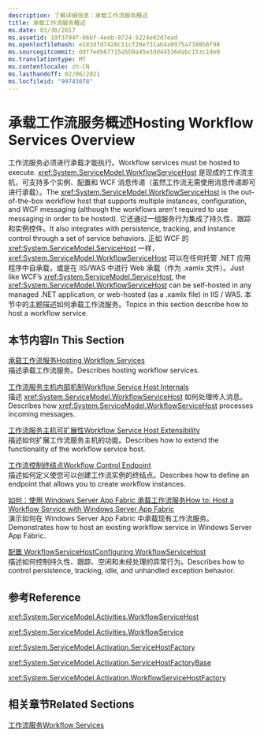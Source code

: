 ```yaml
---
description: 了解详细信息：承载工作流服务概述
title: 承载工作流服务概述
ms.date: 03/30/2017
ms.assetid: 19f3704f-06bf-4eeb-8724-5224e02d7ead
ms.openlocfilehash: e183dfd7428c11cf20e731ab4a9975a7388b6f98
ms.sourcegitcommit: ddf7edb67715a5b9a45e3dd44536dabc153c1de0
ms.translationtype: MT
ms.contentlocale: zh-CN
ms.lasthandoff: 02/06/2021
ms.locfileid: "99743078"
---
```

# <a name="hosting-workflow-services-overview"></a><span data-ttu-id="b07a3-103">承载工作流服务概述</span><span class="sxs-lookup"><span data-stu-id="b07a3-103">Hosting Workflow Services Overview</span></span>

<span data-ttu-id="b07a3-104">工作流服务必须进行承载才能执行。</span><span class="sxs-lookup"><span data-stu-id="b07a3-104">Workflow services must be hosted to execute.</span></span> <span data-ttu-id="b07a3-105"><xref:System.ServiceModel.WorkflowServiceHost> 是现成的工作流主机，可支持多个实例、配置和 WCF 消息传递（虽然工作流无需使用消息传递即可进行承载）。</span><span class="sxs-lookup"><span data-stu-id="b07a3-105">The <xref:System.ServiceModel.WorkflowServiceHost> is the out-of-the-box workflow host that supports multiple instances, configuration, and WCF messaging (although the workflows aren’t required to use messaging in order to be hosted).</span></span>  <span data-ttu-id="b07a3-106">它还通过一组服务行为集成了持久性、跟踪和实例控件。</span><span class="sxs-lookup"><span data-stu-id="b07a3-106">It also integrates with persistence, tracking, and instance control through a set of service behaviors.</span></span>  <span data-ttu-id="b07a3-107">正如 WCF 的 <xref:System.ServiceModel.ServiceHost> 一样，<xref:System.ServiceModel.WorkflowServiceHost> 可以在任何托管 .NET 应用程序中自承载，或是在 IIS/WAS 中进行 Web 承载（作为 .xamlx 文件）。</span><span class="sxs-lookup"><span data-stu-id="b07a3-107">Just like WCF’s <xref:System.ServiceModel.ServiceHost>, the <xref:System.ServiceModel.WorkflowServiceHost> can be self-hosted in any managed .NET application, or web-hosted (as a .xamlx file) in IIS / WAS.</span></span>  <span data-ttu-id="b07a3-108">本节中的主题描述如何承载工作流服务。</span><span class="sxs-lookup"><span data-stu-id="b07a3-108">Topics in this section describe how to host a workflow service.</span></span>  
  
## <a name="in-this-section"></a><span data-ttu-id="b07a3-109">本节内容</span><span class="sxs-lookup"><span data-stu-id="b07a3-109">In This Section</span></span>  

 [<span data-ttu-id="b07a3-110">承载工作流服务</span><span class="sxs-lookup"><span data-stu-id="b07a3-110">Hosting Workflow Services</span></span>](hosting-workflow-services.md)  
 <span data-ttu-id="b07a3-111">描述承载工作流服务。</span><span class="sxs-lookup"><span data-stu-id="b07a3-111">Describes hosting workflow services.</span></span>  
  
 [<span data-ttu-id="b07a3-112">工作流服务主机内部机制</span><span class="sxs-lookup"><span data-stu-id="b07a3-112">Workflow Service Host Internals</span></span>](workflow-service-host-internals.md)  
 <span data-ttu-id="b07a3-113">描述 <xref:System.ServiceModel.WorkflowServiceHost> 如何处理传入消息。</span><span class="sxs-lookup"><span data-stu-id="b07a3-113">Describes how <xref:System.ServiceModel.WorkflowServiceHost> processes incoming messages.</span></span>  
  
 [<span data-ttu-id="b07a3-114">工作流服务主机可扩展性</span><span class="sxs-lookup"><span data-stu-id="b07a3-114">Workflow Service Host Extensibility</span></span>](workflow-service-host-extensibility.md)  
 <span data-ttu-id="b07a3-115">描述如何扩展工作流服务主机的功能。</span><span class="sxs-lookup"><span data-stu-id="b07a3-115">Describes how to extend the functionality of the workflow service host.</span></span>  
  
 [<span data-ttu-id="b07a3-116">工作流控制终结点</span><span class="sxs-lookup"><span data-stu-id="b07a3-116">Workflow Control Endpoint</span></span>](workflow-control-endpoint.md)  
 <span data-ttu-id="b07a3-117">描述如何定义使您可以创建工作流实例的终结点。</span><span class="sxs-lookup"><span data-stu-id="b07a3-117">Describes how to define an endpoint that allows you to create workflow instances.</span></span>
  
 [<span data-ttu-id="b07a3-118">如何：使用 Windows Server App Fabric 承载工作流服务</span><span class="sxs-lookup"><span data-stu-id="b07a3-118">How to: Host a Workflow Service with Windows Server App Fabric</span></span>](how-to-host-a-workflow-service-with-windows-server-app-fabric.md)  
 <span data-ttu-id="b07a3-119">演示如何在 Windows Server App Fabric 中承载现有工作流服务。</span><span class="sxs-lookup"><span data-stu-id="b07a3-119">Demonstrates how to host an existing workflow service in Windows Server App Fabric.</span></span>  
  
 [<span data-ttu-id="b07a3-120">配置 WorkflowServiceHost</span><span class="sxs-lookup"><span data-stu-id="b07a3-120">Configuring WorkflowServiceHost</span></span>](configuring-workflowservicehost.md)  
 <span data-ttu-id="b07a3-121">描述如何控制持久性、跟踪、空闲和未经处理的异常行为。</span><span class="sxs-lookup"><span data-stu-id="b07a3-121">Describes how to control persistence, tracking, idle, and unhandled exception behavior.</span></span>  
  
## <a name="reference"></a><span data-ttu-id="b07a3-122">参考</span><span class="sxs-lookup"><span data-stu-id="b07a3-122">Reference</span></span>  

 <xref:System.ServiceModel.Activities.WorkflowServiceHost>  
  
 <xref:System.ServiceModel.Activities.WorkflowService>  
  
 <xref:System.ServiceModel.Activation.ServiceHostFactory>  
  
 <xref:System.ServiceModel.Activation.ServiceHostFactoryBase>  
  
 <xref:System.ServiceModel.Activation.WorkflowServiceHostFactory>  
  
## <a name="related-sections"></a><span data-ttu-id="b07a3-123">相关章节</span><span class="sxs-lookup"><span data-stu-id="b07a3-123">Related Sections</span></span>  

 [<span data-ttu-id="b07a3-124">工作流服务</span><span class="sxs-lookup"><span data-stu-id="b07a3-124">Workflow Services</span></span>](workflow-services.md)
